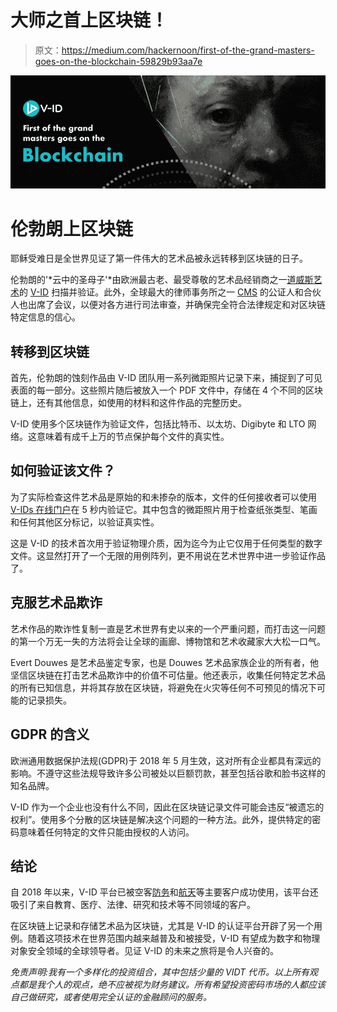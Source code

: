 # 大师之首上区块链！

> 原文：<https://medium.com/hackernoon/first-of-the-grand-masters-goes-on-the-blockchain-59829b93aa7e>

![](img/8cc91e8d7b9bce141aaf852db481f325.png)

# 伦勃朗上区块链

耶稣受难日是全世界见证了第一件伟大的艺术品被永远转移到区块链的日子。

伦勃朗的'*云中的圣母子'*由欧洲最古老、最受尊敬的艺术品经销商之一[道威斯艺术](https://www.douwesfineart.com/)的 [V-ID](https://about.v-id.org/) 扫描并验证。此外，全球最大的律师事务所之一 [CMS](https://cms.law/) 的公证人和合伙人也出席了会议，以便对各方进行司法审查，并确保完全符合法律规定和对区块链特定信息的信心。

## 转移到区块链

首先，伦勃朗的蚀刻作品由 V-ID 团队用一系列微距照片记录下来，捕捉到了可见表面的每一部分。这些照片随后被放入一个 PDF 文件中，存储在 4 个不同的区块链上，还有其他信息，如使用的材料和这件作品的完整历史。

V-ID 使用多个区块链作为验证文件，包括比特币、以太坊、Digibyte 和 LTO 网络。这意味着有成千上万的节点保护每个文件的真实性。

## 如何验证该文件？

为了实际检查这件艺术品是原始的和未掺杂的版本，文件的任何接收者可以使用 [V-IDs 在线门户](https://www.v-id.org/)在 5 秒内验证它。其中包含的微距照片用于检查纸张类型、笔画和任何其他区分标记，以验证真实性。

这是 V-ID 的技术首次用于验证物理介质，因为迄今为止它仅用于任何类型的数字文件。这显然打开了一个无限的用例阵列，更不用说在艺术世界中进一步验证作品了。

## 克服艺术品欺诈

艺术作品的欺诈性复制一直是艺术世界有史以来的一个严重问题，而打击这一问题的第一个万无一失的方法将会让全球的画廊、博物馆和艺术收藏家大大松一口气。

Evert Douwes 是艺术品鉴定专家，也是 Douwes 艺术品家族企业的所有者，他坚信区块链在打击艺术品欺诈中的价值不可估量。他还表示，收集任何特定艺术品的所有已知信息，并将其存放在区块链，将避免在火灾等任何不可预见的情况下可能的记录损失。

## GDPR 的含义

欧洲通用数据保护法规(GDPR)于 2018 年 5 月生效，这对所有企业都具有深远的影响。不遵守这些法规导致许多公司被处以巨额罚款，甚至包括谷歌和脸书这样的知名品牌。

V-ID 作为一个企业也没有什么不同，因此在区块链记录文件可能会违反“被遗忘的权利”。使用多个分散的区块链是解决这个问题的一种方法。此外，提供特定的密码意味着任何特定的文件只能由授权的人访问。

## 结论

自 2018 年以来，V-ID 平台已被空客[防务](https://www.airbus.com/defence.html)和[航天](https://www.airbus.com/space.html)等主要客户成功使用，该平台还吸引了来自教育、医疗、法律、研究和技术等不同领域的客户。

在区块链上记录和存储艺术品为区块链，尤其是 V-ID 的认证平台开辟了另一个用例。随着这项技术在世界范围内越来越普及和被接受，V-ID 有望成为数字和物理对象安全领域的全球领导者。见证 V-ID 的未来之旅将是令人兴奋的。

*免责声明:我有一个多样化的投资组合，其中包括少量的 VIDT 代币。以上所有观点都是我个人的观点，绝不应被视为财务建议。所有希望投资密码市场的人都应该自己做研究，或者使用完全认证的金融顾问的服务。*